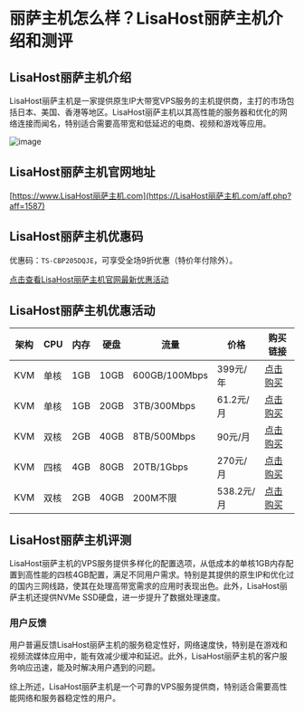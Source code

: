 # 丽萨主机怎么样？LisaHost丽萨主机介绍和测评

## LisaHost丽萨主机介绍
LisaHost丽萨主机是一家提供原生IP大带宽VPS服务的主机提供商，主打的市场包括日本、美国、香港等地区。LisaHost丽萨主机以其高性能的服务器和优化的网络连接而闻名，特别适合需要高带宽和低延迟的电商、视频和游戏等应用。

![image](https://github.com/baox96547/LisaHost/assets/167724012/0db95d01-5a04-439b-8b46-1ce7ecb8df09)

## LisaHost丽萨主机官网地址
[https://www.LisaHost丽萨主机.com](https://LisaHost丽萨主机.com/aff.php?aff=1587)

## LisaHost丽萨主机优惠码
优惠码：`TS-CBP205DQJE`，可享受全场9折优惠（特价年付除外）。

[点击查看LisaHost丽萨主机官网最新优惠活动](https://LisaHost丽萨主机.com/aff.php?aff=1587)

## LisaHost丽萨主机优惠活动

| 架构 | CPU | 内存 | 硬盘 | 流量 | 价格 | 购买链接 |
|------|-----|------|------|------|------|---------|
| KVM  | 单核 | 1GB  | 10GB | 600GB/100Mbps | 399元/年 | [点击购买](https://LisaHost丽萨主机.com/aff.php?aff=1587&gid=29) |
| KVM  | 单核 | 1GB  | 20GB | 3TB/300Mbps   | 61.2元/月 | [点击购买](https://LisaHost丽萨主机.com/aff.php?aff=1587&gid=13) |
| KVM  | 双核 | 2GB  | 40GB | 8TB/500Mbps   | 90元/月   | [点击购买](https://LisaHost丽萨主机.com/aff.php?aff=1587&gid=13) |
| KVM  | 四核 | 4GB  | 80GB | 20TB/1Gbps    | 270元/月  | [点击购买](https://LisaHost丽萨主机.com/aff.php?aff=1587&gid=13) |
| KVM  | 双核 | 2GB  | 40GB | 200M不限       | 538.2元/月| [点击购买](https://LisaHost丽萨主机.com/aff.php?aff=1587&gid=13) |

## LisaHost丽萨主机评测
LisaHost丽萨主机的VPS服务提供多样化的配置选项，从低成本的单核1GB内存配置到高性能的四核4GB配置，满足不同用户需求。特别是其提供的原生IP和优化过的国内三网线路，使其在处理高带宽需求的应用时表现出色。此外，LisaHost丽萨主机还提供NVMe SSD硬盘，进一步提升了数据处理速度。

### 用户反馈
用户普遍反馈LisaHost丽萨主机的服务稳定性好，网络速度快，特别是在游戏和视频流媒体应用中，能有效减少缓冲和延迟。此外，LisaHost丽萨主机的客户服务响应迅速，能及时解决用户遇到的问题。

综上所述，LisaHost丽萨主机是一个可靠的VPS服务提供商，特别适合需要高性能网络和服务器稳定性的用户。

